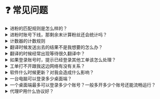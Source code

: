 # ❓ 常见问题

<details>

<summary>进粉的匹配规则是怎么样的？</summary>

<mark style="color:green;">问题回复</mark>：优先选取＂当日已完成目标数最少的＂的主号，如果都一样，再选取“已完成总目标数最少的”，如果还是一样，那就随机分配主号

</details>

<details>

<summary>进粉时账号下线，那剩余末计算粉丝还会统计吗？</summary>

<mark style="color:green;">问题回复</mark>：会，如进粉时账号下线，再次上线可查看补录粉丝数量，建议进粉时保持在线状态。

</details>

<details>

<summary>计数器的计数规则</summary>

![](../.gitbook/assets/ad8bf4ae5e25b5db993506d0f9d348ee.png)

</details>

<details>

<summary>翻译时候发送出去的结果不是我想要的怎么办？</summary>

<mark style="color:green;">问题回复</mark>：为了预防这种情况，我们系统内可以在打开【发送消息实时翻译】的情况下，先在输入框内输入您需要发送的文字，按住Ctrl+T，此时输入框内的文字就进行自动翻译。您可以自行查看该翻译结果，或者转到【聚合翻译】内，输入您刚才翻译的译文重译一遍，可以提前知道译文的真实含义。如果您不小心已经发送了不合时宜的译文，可以选择撤回。

</details>

<details>

<summary>翻译的时候经常出现等待很久翻译中？</summary>

<mark style="color:green;">问题回复</mark>：如果同一路线很多人一起使用，确实会造成拥挤的情况，这边建议尝试切换不同的路线，如果还不能解决，我们会和相关开发人员沟通如何对此进行优化。

</details>

<details>

<summary>如果登录账号时，提示已经登录其他工单该怎么处理？</summary>

<mark style="color:green;">问题回复</mark>：\
当您的账号在【组织架构】中有设置时，会提示”仅限于当前部门下的激活码登录，禁止跨激活码使用，如需调整，请联系主管“\
<mark style="color:yellow;">解决方案</mark>：主管端→组织管理→组织架构→点击部门分组右手边的三个点，选择编辑部门→按需更改部门激活码。（原因：因为该账号所在部门绑定了激活码，如果在不是该部门下的激活码登录打开，就不登录打开，且有此提示）

当您的账号未设置【组织架构】时，会提示”当前账号已在XXXXXX工单登录“\
<mark style="color:yellow;">解决方案</mark>：复制工单号后，在SCRM Champion后台找到对应的工单，对已登录的工单的主号点击 【移除工单】 即可；\
\
<mark style="color:red;">特殊情况</mark>：如果是自己的号不小心登在别人工单下，这种情况建您先找到该工单的号主，自行协商沟通要求移除工单。

如果上述操作未能解决您的问题，请联系官方客服。

</details>

<details>

<summary>工单打不开跟我这边网络有没有关系？</summary>

<mark style="color:green;">问题回复</mark>：工单访问确实受IP限制影响，若分享对象网络不符合要求（中国IP、俄罗斯IP）则无法打开。同时不排除本地网络波动或系统维护因素（但概率较低，维护也会提前通知）。

💡 为了更快定位问题，您可以将工单号及页面截图同步至专属对接群，您的客户成功经理会第一时间协助排查哦\~

</details>

<details>

<summary>软件什么时候更新？对我会造成什么影响？</summary>

<mark style="color:green;">问题回复</mark>：本软件在SCRM Champion公共频道（[https://t.me/SCRMchampion](https://t.me/SCRMchampion)）上发布更新信息，您可以关注公共频道获取最新的版本信息和维护信息。

一般更新是不会对您的业务造成影响的。如发现有更新提示，桌面端只需要重新启动即可实现自动更新。

在以下情况下，您的使用体验可能会受到短暂影响：

1. 产品维护：我们会提前通过频道或产品后台通知您，以便您提前做好准备。
2. 平台波动：如果发生平台波动，我们将第一时间反馈受影响的范围，并提供使用建议。波动恢复后，我们会及时发布公告，确保您了解最新状态。

如果上述操作未能解决您的问题，请联系官方客服。

</details>

<details>

<summary>一台电脑可以登录多少桌面端？</summary>

<mark style="color:green;">问题回复</mark>：能多开五个桌面端，可以分别做不同的营销打粉接粉任务。

</details>

<details>

<summary>一个桌面端最多可以登录多少个账号？一般多开多少个账号还能流畅运行？</summary>

<mark style="color:green;">问题回复</mark>：这取决于您所拥有的最大端口数，一个端口对应一个账号。能开多少账号具体看您的电脑配置，以及看您多开的平台。像有的客户最多可以多开到1000+账号，有的客户可能就只开4-5个账号。主要是看您每个账号的对话数据有多少，您账号数据越少，能多开的账号越多；电脑运行内存越高，能开的账号也越多；所以这边账号多开可以根据您的业务需求进行合理配置。

</details>

<details>

<summary>代理IP用什么协议好？</summary>

<mark style="color:green;">问题回复</mark>：推荐使用SOCKS5协议，好用安全，具体介绍可以参考 [dai-li-she-zhi.md](desktop-client-faq/dai-li-she-zhi.md "mention")

</details>







